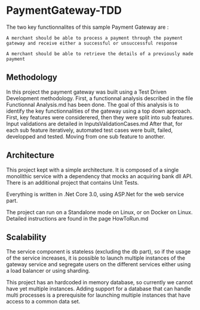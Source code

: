 # PaymentGateway-TDD

The two key functionnalites of this sample Payment Gateway are :

    A merchant should be able to process a payment through the payment gateway and receive either a successful or unsuccessful response

    A merchant should be able to retrieve the details of a previously made payment
    
 ## Methodology 
 In this project the payment gateway was built using a Test Driven Development methodology. First, a functionnal analysis described in the file Functionnal Analysis.md has been done. The goal of this analysis is to identify the key functionnalities of the gateway using a top down approach. First, key features were considerered, then they were split into sub features. Input validations are detailed in InputsValidationCases.md
After that, for each sub feature iteratively, automated test cases were built, failed, developped and tested. Moving from one sub feature to another.


## Architecture
This project kept with a simple architecture. It is composed of a single monolithic service with a dependency that mocks an acquiring bank dll API. There is an additional project that contains Unit Tests.

Everything is written in .Net Core 3.0, using ASP.Net for the web service part. 

The project can run on a Standalone mode on Linux, or on Docker on Linux. Detailed instructions are found in the page HowToRun.md

## Scalability
The service component is stateless (excluding the db part), so if the usage of the service increases, it is possible to launch multiple instances of the gateway service and segregate users on the different services either using a load balancer or using sharding. 

This project has an hardcoded in memory database, so currently we cannot have yet multiple instances. Adding support for a database that can handle multi processes is a prerequisite for launching multiple instances that have access to a common data set. 
